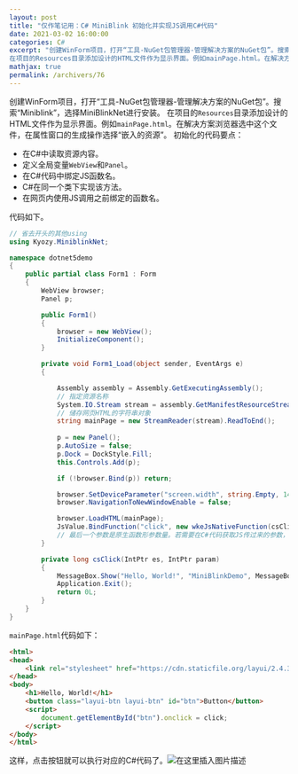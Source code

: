 ```yaml
---
layout: post
title: "仅作笔记用：C# MiniBlink 初始化并实现JS调用C#代码"
date: 2021-03-02 16:00:00
categories: C#
excerpt: "创建WinForm项目，打开“工具-NuGet包管理器-管理解决方案的NuGet包”。搜索“Miniblink”，选择MiniBlinkNet进行安装。
在项目的Resources目录添加设计的HTML文件作为显示界面。例如mainPage.html。在解决方案浏览器选中这个文件，在属性窗口的生成操作选择“嵌入的资源”。"
mathjax: true
permalink: /archivers/76
---
```


创建WinForm项目，打开“工具-NuGet包管理器-管理解决方案的NuGet包”。搜索“Miniblink”，选择MiniBlinkNet进行安装。
在项目的```Resources```目录添加设计的HTML文件作为显示界面。例如```mainPage.html```。在解决方案浏览器选中这个文件，在属性窗口的生成操作选择“嵌入的资源”。
初始化的代码要点：
* 在C#中读取资源内容。
* 定义全局变量```WebView```和```Panel```。
* 在C#代码中绑定JS函数名。
* C#在同一个类下实现该方法。
* 在网页内使用JS调用之前绑定的函数名。

代码如下。
```csharp
// 省去开头的其他using
using Kyozy.MiniblinkNet;

namespace dotnet5demo
{
    public partial class Form1 : Form
    {
        WebView browser;
        Panel p;

        public Form1()
        {
            browser = new WebView();
            InitializeComponent();
        }

        private void Form1_Load(object sender, EventArgs e)
        {

            Assembly assembly = Assembly.GetExecutingAssembly();
            // 指定资源名称
            System.IO.Stream stream = assembly.GetManifestResourceStream("dotnet5demo.Resources.mainPage.html");
            // 储存网页HTML的字符串对象
            string mainPage = new StreamReader(stream).ReadToEnd();
            
            p = new Panel();
            p.AutoSize = false;
            p.Dock = DockStyle.Fill;
            this.Controls.Add(p);

            if (!browser.Bind(p)) return;

            browser.SetDeviceParameter("screen.width", string.Empty, 1440);
            browser.NavigationToNewWindowEnable = false;

            browser.LoadHTML(mainPage);
            JsValue.BindFunction("click", new wkeJsNativeFunction(csClick), 0); 
            // 最后一个参数是原生函数形参数量。若需要在C#代码获取JS传过来的参数，则调用表达式JsValue.Arg(es, 0).ToString(es)即可，第二个参数0是参数序号。
        }

        private long csClick(IntPtr es, IntPtr param)
        {
            MessageBox.Show("Hello, World!", "MiniBlinkDemo", MessageBoxButtons.OK, MessageBoxIcon.Information);
            Application.Exit();
            return 0L;
        }
    }
}
```

`mainPage.html`代码如下：

```html
<html>
<head>
    <link rel="stylesheet" href="https://cdn.staticfile.org/layui/2.4.3/css/layui.css"/>
</head>
<body>
    <h1>Hello, World!</h1>
    <button class="layui-btn layui-btn" id="btn">Button</button>
    <script>
        document.getElementById("btn").onclick = click;
    </script>
</body>
</html>
```
这样，点击按钮就可以执行对应的C#代码了。![在这里插入图片描述](https://img-blog.csdnimg.cn/20210302163028593.png)
